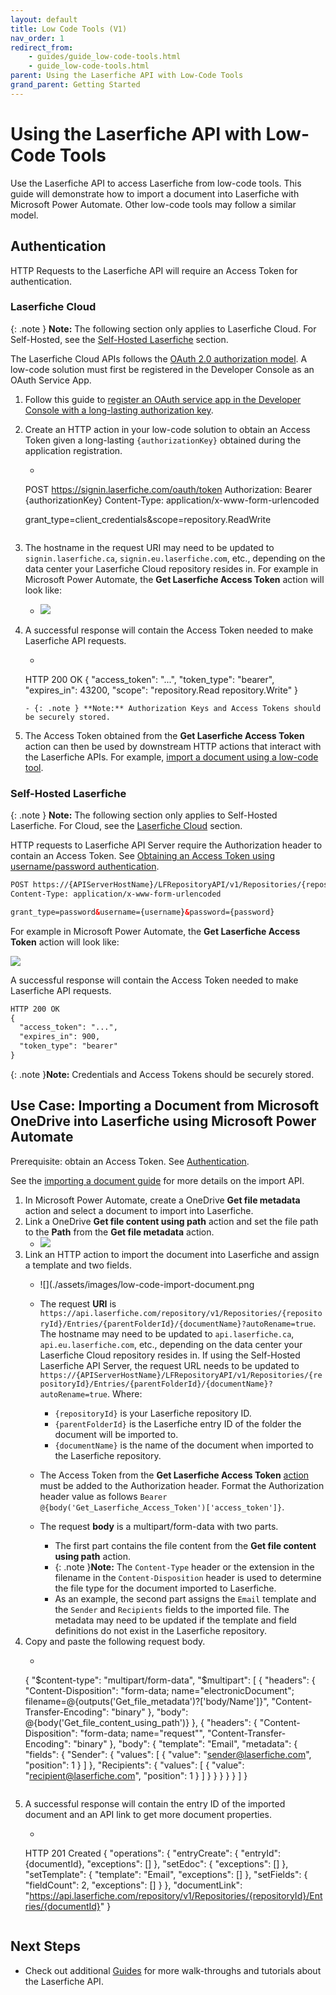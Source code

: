 ```yaml
---
layout: default
title: Low Code Tools (V1)
nav_order: 1
redirect_from:
    - guides/guide_low-code-tools.html
    - guide_low-code-tools.html
parent: Using the Laserfiche API with Low-Code Tools
grand_parent: Getting Started
---
```

<!--Copyright (c) Laserfiche.
See LICENSE and LICENSE-CODE in the project root for license information.-->
# Using the Laserfiche API with Low-Code Tools
 
 Use the Laserfiche API to access Laserfiche from low-code tools. This guide will demonstrate how to import a document into Laserfiche with Microsoft Power Automate. Other low-code tools may follow a similar model.

## Authentication

HTTP Requests to the Laserfiche API will require an Access Token for authentication.

### Laserfiche Cloud

{: .note }
**Note:** The following section only applies to Laserfiche Cloud. For Self-Hosted, see the [Self-Hosted Laserfiche](#self-hosted-laserfiche) section.

The Laserfiche Cloud APIs follows the [OAuth 2.0 authorization model](../../api/authentication/guide_authenticate-to-the-laserfiche-api/). A low-code solution must first be registered in the Developer Console as an OAuth Service App.
1. Follow this guide to [register an OAuth service app in the Developer Console with a long-lasting authorization key](../../api/authentication/guide_oauth-service/).
1. Create an HTTP action in your low-code solution to obtain an Access Token given a long-lasting `{authorizationKey}` obtained during the application registration.
    - ```xml
    POST https://signin.laserfiche.com/oauth/token
    Authorization: Bearer {authorizationKey}
    Content-Type: application/x-www-form-urlencoded

    grant_type=client_credentials&scope=repository.ReadWrite
    ```
1. The hostname in the request URI may need to be updated to `signin.laserfiche.ca`, `signin.eu.laserfiche.com`, etc., depending on the data center your Laserfiche Cloud repository resides in. For example in Microsoft Power Automate, the **Get Laserfiche Access Token** action will look like: 
    - ![](./assets/images/low-code-authenticate-cloud.png)
 1. A successful response will contain the Access Token needed to make Laserfiche API requests.
    - ```xml
    HTTP 200 OK
    {
    "access_token": "...",
    "token_type": "bearer",
    "expires_in": 43200,
    "scope": "repository.Read repository.Write"
    }
    ```
    - {: .note } **Note:** Authorization Keys and Access Tokens should be securely stored.
1. The Access Token obtained from the **Get Laserfiche Access Token** action can then be used by downstream HTTP actions that interact with the Laserfiche APIs. For example, [import a document using a low-code tool](#use-case-importing-a-document-from-microsoft-onedrive-into-laserfiche-using-microsoft-power-automate).
          
### Self-Hosted Laserfiche

{: .note }
**Note:** The following section only applies to Self-Hosted Laserfiche. For Cloud, see the [Laserfiche Cloud](#laserfiche-cloud) section.

HTTP requests to Laserfiche API Server require the Authorization header to contain an Access Token. See [Obtaining an Access Token using username/password authentication](../../api/server/#authenticating-with-the-self-hosted-laserfiche-api).
```xml
POST https://{APIServerHostName}/LFRepositoryAPI/v1/Repositories/{repositoryId}/Token
Content-Type: application/x-www-form-urlencoded

grant_type=password&username={username}&password={password}
```

For example in Microsoft Power Automate, the **Get Laserfiche Access Token** action will look like:

![](./assets/images/low-code-authenticate-selfhost.png)

A successful response will contain the Access Token needed to make Laserfiche API requests.
```xml
HTTP 200 OK
{
  "access_token": "...",
  "expires_in": 900,
  "token_type": "bearer"
}
```

{: .note }**Note:** Credentials and Access Tokens should be securely stored.

## Use Case: Importing a Document from Microsoft OneDrive into Laserfiche using Microsoft Power Automate

Prerequisite: obtain an Access Token. See [Authentication](#authentication).

See the [importing a document guide](../../guides/documents-and-folders/guide_importing-documents/) for more details on the import API.

1. In Microsoft Power Automate, create a OneDrive **Get file metadata** action and select a document to import into Laserfiche.
1. Link a OneDrive **Get file content using path** action and set the file path to the **Path** from the **Get file metadata** action.
    - ![](./assets/images/low-code-get-document.png)
1. Link an HTTP action to import the document into Laserfiche and assign a template and two fields.
    - ![](./assets/images/low-code-import-document.png
    - The request **URI** is `https://api.laserfiche.com/repository/v1/Repositories/{repositoryId}/Entries/{parentFolderId}/{documentName}?autoRename=true`. The hostname may need to be updated to `api.laserfiche.ca`, `api.eu.laserfiche.com`, etc., depending on the data center your Laserfiche Cloud repository resides in. If using the Self-Hosted Laserfiche API Server, the request URL needs to be updated to `https://{APIServerHostName}/LFRepositoryAPI/v1/Repositories/{repositoryId}/Entries/{parentFolderId}/{documentName}?autoRename=true`. Where:
        - `{repositoryId}` is your Laserfiche repository ID.
        - `{parentFolderId}` is the Laserfiche entry ID of the folder the document will be imported to.
        - `{documentName}` is the name of the document when imported to the Laserfiche repository.

    - The Access Token from the **Get Laserfiche Access Token** [action](#authentication) must be added to the Authorization header. Format the Authorization header value as follows `Bearer @{body('Get_Laserfiche_Access_Token')['access_token']}`.
    - The request **body** is a multipart/form-data with two parts.
        - The first part contains the file content from the **Get file content using path** action.
        - {: .note }**Note:** The `Content-Type` header or the extension in the filename in the `Content-Disposition` header is used to determine the file type for the document imported to Laserfiche.
        - As an example, the second part assigns the `Email` template and the `Sender` and `Recipients` fields to the imported file. The metadata may need to be updated if the template and field definitions do not exist in the Laserfiche repository.
1. Copy and paste the following request body.
    - ```xml
    {
    "$content-type": "multipart/form-data",
    "$multipart": [
        {
        "headers": {
            "Content-Disposition": "form-data; name=\"electronicDocument\"; filename=@{outputs('Get_file_metadata')?['body/Name']}",
            "Content-Transfer-Encoding": "binary"
        },
        "body": @{body('Get_file_content_using_path')}
        },
        {
        "headers": {
            "Content-Disposition": "form-data; name=\"request\"",
            "Content-Transfer-Encoding": "binary"
        },
        "body": {
            "template": "Email",
            "metadata": {
            "fields": {
                "Sender": {
                "values": [
                    {
                    "value": "sender@laserfiche.com",
                    "position": 1
                    }
                ]
                },
                "Recipients": {
                "values": [
                    {
                    "value": "recipient@laserfiche.com",
                    "position": 1
                    }
                ]
                }
            }
            }
        }
        }
    ]
    }
    ```
1. A successful response will contain the entry ID of the imported document and an API link to get more document properties.
    - ```xml
    HTTP 201 Created
    {
    "operations": {
        "entryCreate": {
        "entryId": {documentId},
        "exceptions": []
        },
        "setEdoc": {
        "exceptions": []
        },
        "setTemplate": {
        "template": "Email",
        "exceptions": []
        },
        "setFields": {
        "fieldCount": 2,
        "exceptions": []
        }
    },
    "documentLink": "https://api.laserfiche.com/repository/v1/Repositories/{repositoryId}/Entries/{documentId}"
    }
    ```
## Next Steps
- Check out additional [Guides](../../guides) for more walk-throughs and tutorials about the Laserfiche API.
